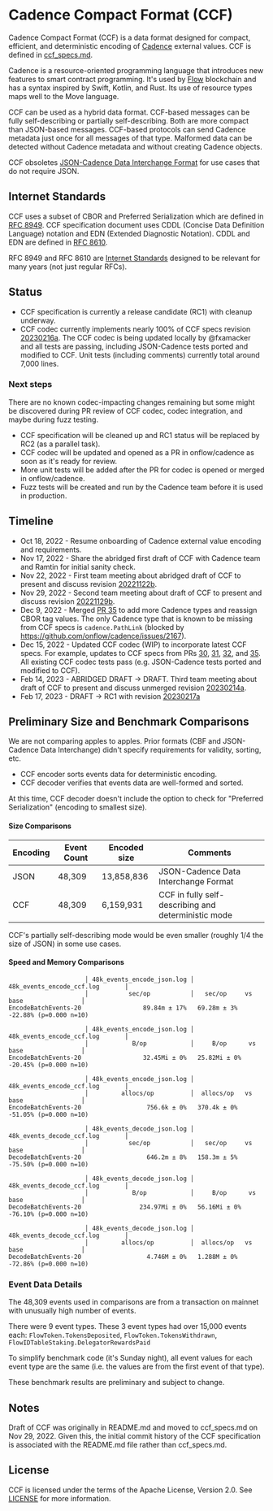 
# Cadence Compact Format (CCF)

Cadence Compact Format (CCF) is a data format designed for compact, efficient, and deterministic encoding of [Cadence](https://github.com/onflow/cadence) external values.  CCF is defined in [ccf_specs.md](ccf_specs.md).

Cadence is a resource-oriented programming language that introduces new features to smart contract programming.  It's used by [Flow](https://github.com/onflow/flow-go) blockchain and has a syntax inspired by Swift, Kotlin, and Rust. Its use of resource types maps well to the Move language.

CCF can be used as a hybrid data format.  CCF-based messages can be fully self-describing or partially self-describing.  Both are more compact than JSON-based messages.  CCF-based protocols can send Cadence metadata just once for all messages of that type.  Malformed data can be detected without Cadence metadata and without creating Cadence objects.

CCF obsoletes [JSON-Cadence Data Interchange Format](https://developers.flow.com/cadence/json-cadence-spec) for use cases that do not require JSON.

## Internet Standards

CCF uses a subset of CBOR and Preferred Serialization which are defined in [RFC 8949](https://www.rfc-editor.org/rfc/rfc8949).  CCF specification document uses CDDL (Concise Data Definition Language) notation and EDN (Extended Diagnostic Notation).  CDDL and EDN are defined in [RFC 8610](https://www.rfc-editor.org/rfc/rfc8610).  

RFC 8949 and RFC 8610 are [Internet Standards](https://en.wikipedia.org/wiki/Internet_Standard) designed to be relevant for many years (not just regular RFCs).

## Status

- CCF specification is currently a release candidate (RC1) with cleanup underway.
- CCF codec currently implements nearly 100% of CCF specs revision [20230216a](https://github.com/fxamacker/ccf_draft/blob/699decd58c82a7566781267a25be4b4019adb464/ccf_specs.md). The CCF codec is being updated locally by @fxamacker and all tests are passing, including JSON-Cadence tests ported and modified to CCF.  Unit tests (including comments) currently total around 7,000 lines.

### Next steps

There are no known codec-impacting changes remaining but some might be discovered during PR review of CCF codec, codec integration, and maybe during fuzz testing.

- CCF specification will be cleaned up and RC1 status will be replaced by RC2 (as a parallel task).
- CCF codec will be updated and opened as a PR in onflow/cadence as soon as it's ready for review.
- More unit tests will be added after the PR for codec is opened or merged in onflow/cadence.
- Fuzz tests will be created and run by the Cadence team before it is used in production.

## Timeline
- Oct 18, 2022 - Resume onboarding of Cadence external value encoding and requirements.
- Nov 17, 2022 - Share the abridged first draft of CCF with Cadence team and Ramtin for initial sanity check.
- Nov 22, 2022 - First team meeting about abridged draft of CCF to present and discuss revision [20221122b](https://github.com/fxamacker/ccf_draft/blob/2594c4859e51715bb9e770cc42542eb31278cfc4/README.md).
- Nov 29, 2022 - Second team meeting about draft of CCF to present and discuss revision [20221129b](https://github.com/fxamacker/ccf_draft/blob/2c9541a90de968413ec34d31dcf2444949dbce1e/ccf_specs.md).
- Dec 9, 2022 - Merged [PR 35](https://github.com/fxamacker/ccf_draft/pull/35) to add more Cadence types and reassign CBOR tag values. The only Cadence type that is known to be missing from CCF specs is `cadence.PathLink` (blocked by https://github.com/onflow/cadence/issues/2167).
- Dec 15, 2022 - Updated CCF codec (WIP) to incorporate latest CCF specs.  For example, updates to CCF specs from PRs [30](https://github.com/fxamacker/ccf_draft/pull/30), [31](https://github.com/fxamacker/ccf_draft/pull/31), [32](https://github.com/fxamacker/ccf_draft/pull/32), and [35](https://github.com/fxamacker/ccf_draft/pull/35).  All existing CCF codec tests pass (e.g. JSON-Cadence tests ported and modified to CCF).
- Feb 14, 2023 - ABRIDGED DRAFT -> DRAFT.  Third team meeting about draft of CCF to present and discuss unmerged revision [20230214a](https://github.com/fxamacker/ccf_draft/blob/2d6dcb84fba079ebb995a6e55296ca081332a6a4/ccf_specs.md).
- Feb 17, 2023 - DRAFT -> RC1 with revision [20230217a](https://github.com/fxamacker/ccf_draft/blob/4e8f42db29925bd15481301729eca1b52852dcb4/ccf_specs.md)


## Preliminary Size and Benchmark Comparisons


We are not comparing apples to apples.  Prior formats (CBF and JSON-Cadence Data Interchange) didn't specify requirements for validity, sorting, etc.

- CCF encoder sorts events data for deterministic encoding.
- CCF decoder verifies that events data are well-formed and sorted.

At this time, CCF decoder doesn't include the option to check for "Preferred Serialization" (encoding to smallest size).

#### Size Comparisons

| Encoding | Event Count | Encoded size | Comments | 
| --- | --- | --- | --- |
| JSON | 48,309 |13,858,836 | JSON-Cadence Data Interchange Format |
| CCF | 48,309 |  6,159,931 | CCF in fully self-describing and deterministic mode |

CCF's partially self-describing mode would be even smaller (roughly 1/4 the size of JSON) in some use cases.

#### Speed and Memory Comparisons

```
                     │ 48k_events_encode_json.log │     48k_events_encode_ccf.log       │
                     │           sec/op           │   sec/op     vs base                │
EncodeBatchEvents-20                 89.84m ± 17%   69.28m ± 3%  -22.88% (p=0.000 n=10)

                     │ 48k_events_encode_json.log │      48k_events_encode_ccf.log       │
                     │            B/op            │     B/op      vs base                │
EncodeBatchEvents-20                 32.45Mi ± 0%   25.82Mi ± 0%  -20.45% (p=0.000 n=10)

                     │ 48k_events_encode_json.log │     48k_events_encode_ccf.log       │
                     │         allocs/op          │  allocs/op   vs base                │
EncodeBatchEvents-20                  756.6k ± 0%   370.4k ± 0%  -51.05% (p=0.000 n=10)
```

```
                     │ 48k_events_decode_json.log │     48k_events_decode_ccf.log       │
                     │           sec/op           │   sec/op     vs base                │
DecodeBatchEvents-20                  646.2m ± 8%   158.3m ± 5%  -75.50% (p=0.000 n=10)

                     │ 48k_events_decode_json.log │      48k_events_decode_ccf.log       │
                     │            B/op            │     B/op      vs base                │
DecodeBatchEvents-20                234.97Mi ± 0%   56.16Mi ± 0%  -76.10% (p=0.000 n=10)

                     │ 48k_events_decode_json.log │     48k_events_decode_ccf.log       │
                     │         allocs/op          │  allocs/op   vs base                │
DecodeBatchEvents-20                  4.746M ± 0%   1.288M ± 0%  -72.86% (p=0.000 n=10)

```

### Event Data Details

The 48,309 events used in comparisons are from a transaction on mainnet with unusually high number of events.

There were 9 event types.  These 3 event types had over 15,000 events each: `FlowToken.TokensDeposited`,  `FlowToken.TokensWithdrawn`,  `FlowIDTableStaking.DelegatorRewardsPaid`

To simplify benchmark code (it's Sunday night), all event values for each event type are the same (i.e. the values are from the first event of that type).

These benchmark results are preliminary and subject to change.

## Notes

Draft of CCF was originally in README.md and moved to ccf_specs.md on Nov 29, 2022. Given this, the initial commit history of the CCF specification is associated with the README.md file rather than ccf_specs.md.

## License

CCF is licensed under the terms of the Apache License, Version 2.0. See [LICENSE](LICENSE) for more information.

